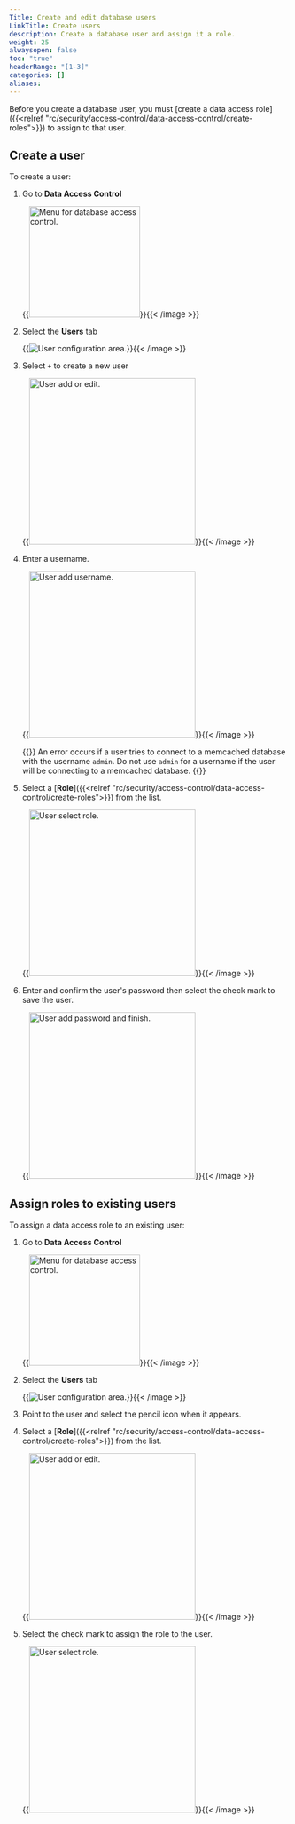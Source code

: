 ```yaml
---
Title: Create and edit database users
LinkTitle: Create users
description: Create a database user and assign it a role.
weight: 25
alwaysopen: false
toc: "true"
headerRange: "[1-3]"
categories: []
aliases: 
---
```


Before you create a database user, you must [create a data access role]({{<relref "rc/security/access-control/data-access-control/create-roles">}}) to assign to that user.

## Create a user

To create a user:

1. Go to **Data Access Control**

    {{<image filename="images/rc/data-access-control-menu.png" width="200px" alt="Menu for database access control." >}}{{< /image >}}

1. Select the **Users** tab

    {{<image filename="images/rc/data-access-control-users.png" alt="User configuration area." >}}{{< /image >}}

2. Select `+` to create a new user

    {{<image filename="images/rc/data-access-control-users-add-or-edit.png" width="300px" alt="User add or edit." >}}{{< /image >}}

3. Enter a username.

    {{<image filename="images/rc/data-access-control-users-add.png" width="300px" alt="User add username." >}}{{< /image >}}

    {{<note>}}
An error occurs if a user tries to connect to a memcached database with the username `admin`. Do not use `admin` for a username if the user will be connecting to a memcached database.
    {{</note>}}

1. Select a [**Role**]({{<relref "rc/security/access-control/data-access-control/create-roles">}}) from the list.

    {{<image filename="images/rc/data-access-control-users-add-role.png" width="300px" alt="User select role." >}}{{< /image >}}

2. Enter and confirm the user's password then select the check mark to save the user. 

    {{<image filename="images/rc/data-access-control-users-password-and-finish.png" width="300px" alt="User add password and finish." >}}{{< /image >}}


## Assign roles to existing users

To assign a data access role to an existing user:

1. Go to **Data Access Control**

    {{<image filename="images/rc/data-access-control-menu.png" width="200px" alt="Menu for database access control." >}}{{< /image >}}

1. Select the **Users** tab

    {{<image filename="images/rc/data-access-control-users.png" alt="User configuration area." >}}{{< /image >}}

1. Point to the user and select the pencil icon when it appears.

1. Select a [**Role**]({{<relref "rc/security/access-control/data-access-control/create-roles">}}) from the list.

    {{<image filename="images/rc/data-access-control-users-add-or-edit.png" width="300px" alt="User add or edit." >}}{{< /image >}}

1. Select the check mark to assign the role to the user.

    {{<image filename="images/rc/data-access-control-users-add-role.png" width="300px" alt="User select role." >}}{{< /image >}}